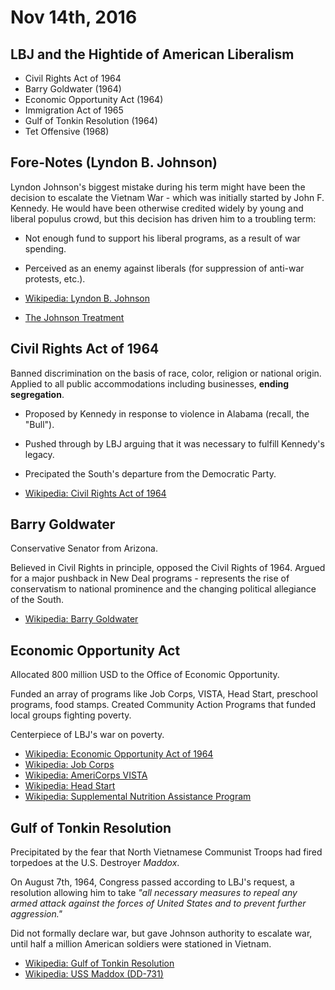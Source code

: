 Nov 14th, 2016
==============

LBJ and the Hightide of American Liberalism
-------------------------------------------

- Civil Rights Act of 1964
- Barry Goldwater (1964)
- Economic Opportunity Act (1964)
- Immigration Act of 1965
- Gulf of Tonkin Resolution (1964)
- Tet Offensive (1968)

Fore-Notes (Lyndon B. Johnson)
------------------------------

Lyndon Johnson's biggest mistake during his term might have been the decision to escalate the Vietnam War - which was initially started by John F. Kennedy. He would have been otherwise credited widely by young and liberal populus crowd, but this decision has driven him to a troubling term:

- Not enough fund to support his liberal programs, as a result of war spending.
- Perceived as an enemy against liberals (for suppression of anti-war protests, etc.).


- [Wikipedia: Lyndon B. Johnson](https://en.wikipedia.org/wiki/Lyndon_B._Johnson)
- [The Johnson Treatment](https://sites.google.com/site/ucf2020/sources/student-pages/the-johnson-treatment)

Civil Rights Act of 1964
------------------------

Banned discrimination on the basis of race, color, religion or national origin. Applied to all public accommodations including businesses, **ending segregation**.

- Proposed by Kennedy in response to violence in Alabama (recall, the "Bull").
- Pushed through by LBJ arguing that it was necessary to fulfill Kennedy's legacy.
- Precipated the South's departure from the Democratic Party.

- [Wikipedia: Civil Rights Act of 1964](https://en.wikipedia.org/wiki/Civil_Rights_Act_of_1964)

Barry Goldwater
---------------

Conservative Senator from Arizona.

Believed in Civil Rights in principle, opposed the Civil Rights of 1964. Argued for a major pushback in New Deal programs - represents the rise of conservatism to national prominence and the changing political allegiance of the South.

- [Wikipedia: Barry Goldwater](https://en.wikipedia.org/wiki/Barry_Goldwater)

Economic Opportunity Act
------------------------

Allocated 800 million USD to the Office of Economic Opportunity.

Funded an array of programs like Job Corps, VISTA, Head Start, preschool programs, food stamps. Created Community Action Programs that funded local groups fighting poverty.

Centerpiece of LBJ's war on poverty.

- [Wikipedia: Economic Opportunity Act of 1964](https://en.wikipedia.org/wiki/Economic_Opportunity_Act_of_1964)
- [Wikipedia: Job Corps](https://en.wikipedia.org/wiki/Job_Corps)
- [Wikipedia: AmeriCorps VISTA](https://en.wikipedia.org/wiki/AmeriCorps_VISTA)
- [Wikipedia: Head Start](https://en.wikipedia.org/wiki/Head_Start_%28program%29)
- [Wikipedia: Supplemental Nutrition Assistance Program](https://en.wikipedia.org/wiki/Supplemental_Nutrition_Assistance_Program)

Gulf of Tonkin Resolution
-------------------------

Precipitated by the fear that North Vietnamese Communist Troops had fired torpedoes at the U.S. Destroyer *Maddox*.

On August 7th, 1964, Congress passed according to LBJ's request, a resolution allowing him to take *"all necessary measures to repeal any armed attack against the forces of United States and to prevent further aggression."*

Did not formally declare war, but gave Johnson authority to escalate war, until half a million American soldiers were stationed in Vietnam.

- [Wikipedia: Gulf of Tonkin Resolution](https://en.wikipedia.org/wiki/Gulf_of_Tonkin_Resolution)
- [Wikipedia: USS Maddox (DD-731)](https://en.wikipedia.org/wiki/USS_Maddox_%28DD-731%29)
